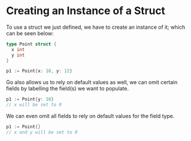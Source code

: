 # Creating an Instance of a Struct

To use a struct we just defined, we have to create an instance of it; which can be seen below:

```go
type Point struct {
  x int
  y int
}

p1 := Point{x: 10, y: 12}
```

Go also allows us to rely on default values as well, we can omit certain fields by labelling the field(s) we want to populate.

```go
p1 := Point{y: 10}
// x will be set to 0
```

We can even omit all fields to rely on default values for the field type.

```go
p1 := Point{}
// x and y will be set to 0
```
